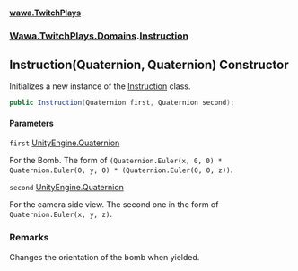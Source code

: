 #### [wawa.TwitchPlays](index.md 'index')
### [Wawa.TwitchPlays.Domains](Wawa.TwitchPlays.Domains.md 'Wawa.TwitchPlays.Domains').[Instruction](Instruction.md 'Wawa.TwitchPlays.Domains.Instruction')

## Instruction(Quaternion, Quaternion) Constructor

Initializes a new instance of the [Instruction](Instruction.md 'Wawa.TwitchPlays.Domains.Instruction') class.

```csharp
public Instruction(Quaternion first, Quaternion second);
```
#### Parameters

<a name='Wawa.TwitchPlays.Domains.Instruction.Instruction(Quaternion,Quaternion).first'></a>

`first` [UnityEngine.Quaternion](https://docs.microsoft.com/en-us/dotnet/api/UnityEngine.Quaternion 'UnityEngine.Quaternion')

For the Bomb. The form of `(Quaternion.Euler(x, 0, 0) * Quaternion.Euler(0, y, 0) * (Quaternion.Euler(0, 0, z))`.

<a name='Wawa.TwitchPlays.Domains.Instruction.Instruction(Quaternion,Quaternion).second'></a>

`second` [UnityEngine.Quaternion](https://docs.microsoft.com/en-us/dotnet/api/UnityEngine.Quaternion 'UnityEngine.Quaternion')

For the camera side view. The second one in the form of `Quaternion.Euler(x, y, z)`.

### Remarks
  
Changes the orientation of the bomb when yielded.